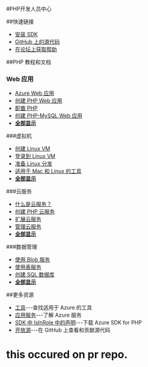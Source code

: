 <properties 
pageTitle="Azure 开发人员中心：PHP" 
description="" 
services="PHP" 
documentationCenter="Develop" 
authors="" 
manager="Tiffena" 
editor="Eric Chen" />
<tags ms.service="PHP"
    ms.date=""
    wacn.date="04/07/2016"
    />

#PHP开发人员中心

##快速链接

- [安装 SDK](/zh-cn/documentation/articles/php-download-sdk)
- [GitHub 上的源代码](https://github.com/WindowsAzure/azure-sdk-for-php)
- [在论坛上获取帮助](/zh-cn/support/forums)

##PHP 教程和文档

### Web 应用

- [Azure Web 应用](/zh-cn/documentation/articles/fundamentals-application-models/#WebSites)
- [创建 PHP Web 应用](/zh-cn/documentation/articles/web-sites-php-create-web-sites)
- [配置 PHP](/zh-cn/documentation/articles/web-sites-php-configure)
- [创建 PHP-MySQL Web 应用](/zh-cn/documentation/articles/web-sites-php-mysql-deploy-use-git)
- **[全部显示](/develop/php/websites)**

###虚拟机

- [创建 Linux VM](/zh-cn/documentation/articles/virtual-machines-linux-portal-create)
- [登录到 Linux VM](/zh-cn/documentation/articles/virtual-machines-linux-classic-log-on)
- [准备 Linux 分发](/zh-cn/documentation/articles/virtual-machines-linux-classic-create-upload-vhd)
- [适用于 Mac 和 Linux 的工具](/zh-cn/documentation/articles/xplat-cli-install)
- **[全部显示](/develop/php/virtual-machines)**

###云服务

- [什么是云服务？](/zh-cn/documentation/articles/fundamentals-application-models/#CloudServices)
- [创建 PHP 云服务](/zh-cn/documentation/articles/cloud-services-php-create-web-role)
- [扩展云服务](/zh-cn/documentation/articles/cloud-services-how-to-scale)
- [管理云服务](/zh-cn/documentation/articles/cloud-services-how-to-manage)
- **[全部显示](/develop/php/cloud-services)**

###数据管理

<!--- [创建 MySQL 数据库](/zh-cn/documentation/articles/store-php-create-mysql-database)
- [创建 MongoDB 数据库](/zh-cn/documentation/articles/store-mongolab-php-create-mongodb)-->
- [使用 Blob 服务](/zh-cn/documentation/articles/storage-php-how-to-use-blobs)
- [使用表服务](/zh-cn/documentation/articles/storage-php-how-to-use-table-storage)
- [创建 SQL 数据库](/zh-cn/documentation/articles/sql-database-php-how-to-use)
- **[全部显示](/develop/php/data-management)**

##更多资源

- [工具](/develop/php/tools)---查找适用于 Azure 的工具
- [应用服务](/develop/php/app-services)---了解 Azure 服务
- [SDK 中 IsInRole 中的声明](/documentation/articles/php-download-sdk)---下载 Azure SDK for PHP
- [开放源](http://github.com/windowsazure/azure-sdk-for-php)---在 GitHub 上查看和贡献源代码



# this occured on pr repo.